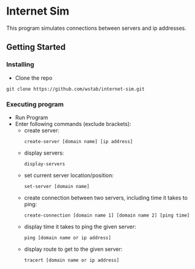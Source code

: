 # Internet Sim

This program simulates connections between servers and ip addresses.

## Getting Started

### Installing

* Clone the repo
```
git clone https://github.com/wstab/internet-sim.git
```

### Executing program

* Run Program
* Enter following commands (exclude brackets):
  - create server:
    ```
    create-server [domain name] [ip address]
    ```
  - display servers:
    ```
    display-servers
    ```
  - set current server location/position:
    ```
    set-server [domain name]
    ```
  - create connection between two servers, including time it takes to ping:
    ```
    create-connection [domain name 1] [domain name 2] [ping time]
    ```
  - display time it takes to ping the given server:
    ```
    ping [domain name or ip address]
    ```
  - display route to get to the given server:
    ```
    tracert [domain name or ip address]
    ```
